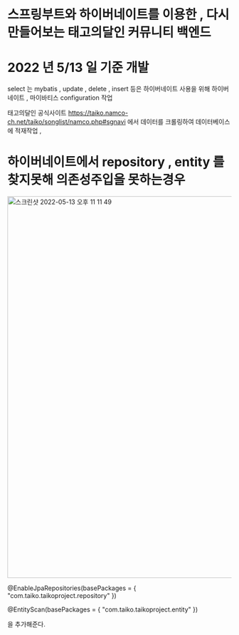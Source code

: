 # 스프링부트와 하이버네이트를 이용한 , 다시만들어보는 태고의달인 커뮤니티 백엔드 

# 2022 년 5/13 일 기준 개발 

select 는 mybatis , update , delete , insert 등은 하이버네이트 사용을 위해 하이버네이트 , 마이바티스 configuration 작업 

태고의달인 공식사이트 https://taiko.namco-ch.net/taiko/songlist/namco.php#sgnavi 에서 데이터를 크롤링하여 데이터베이스에 적재작업 , 

# 하이버네이트에서 repository , entity 를 찾지못해 의존성주입을 못하는경우 
<img width="857" alt="스크린샷 2022-05-13 오후 11 11 49" src="https://user-images.githubusercontent.com/69393030/168302292-3fb2964b-34fc-4eae-8596-ecb96bd2b041.png">

@EnableJpaRepositories(basePackages = { "com.taiko.taikoproject.repository" })

@EntityScan(basePackages = { "com.taiko.taikoproject.entity" }) 

을 추가해준다.
